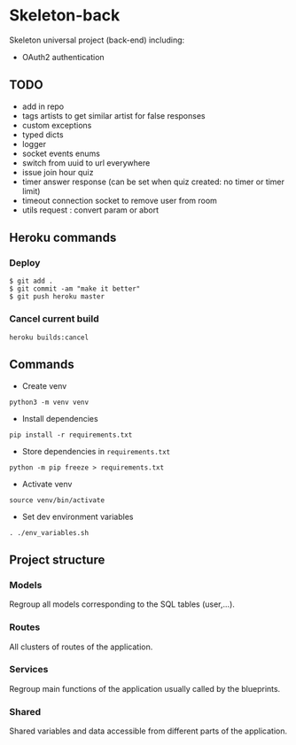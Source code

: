 # Skeleton-back
Skeleton universal project (back-end) including:
- OAuth2 authentication

## TODO
- add in repo
- tags artists to get similar artist for false responses
- custom exceptions
- typed dicts
- logger
- socket events enums
- switch from uuid to url everywhere
- issue join hour quiz
- timer answer response (can be set when quiz created: no timer or timer limit)
- timeout connection socket to remove user from room
- utils request : convert param or abort

## Heroku commands

### Deploy

```
$ git add .
$ git commit -am "make it better"
$ git push heroku master
```
### Cancel current build
```
heroku builds:cancel
```

## Commands
- Create venv
```
python3 -m venv venv
```
- Install dependencies
```
pip install -r requirements.txt
```
- Store dependencies in `requirements.txt`
```
python -m pip freeze > requirements.txt
```
- Activate venv
```
source venv/bin/activate
```
- Set dev environment variables
```
. ./env_variables.sh
```

## Project structure

### Models

Regroup all models corresponding to the SQL tables (user,...).

### Routes

All clusters of routes of the application.

### Services

Regroup main functions of the application usually called by the blueprints.

### Shared

Shared variables and data accessible from different parts of the application.